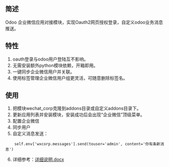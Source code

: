 ## 简述
Odoo 企业微信应用对接模块，实现Oauth2网页授权登录，自定义odoo业务消息推送。

## 特性
1. oauth登录与odoo用户登陆互不影响。
2. 无需安装额外python模块依赖，开箱即用。
3. 一键同步企业微信用户并关联。
4. 使用标签管理企业微信用户组更灵活，可随意删除标签名。

## 使用
1. 把模块wechat_corp克隆到addons目录或自定义addons目录下。
2. 更新应用列表并安装模块，安装成功后会出现“企业微信”顶级菜单。
3. 配置企业微信
4. 同步用户
5. 自定义消息发送：
```
    self.env['wxcorp.messages'].send(touser='admin', content='你有条新消息')
```
6. 详细参考：[详细说明.docx](https://github.com/chanvi/odoo_wechat_corp/blob/master/%E8%AF%A6%E7%BB%86%E8%AF%B4%E6%98%8E.docx)